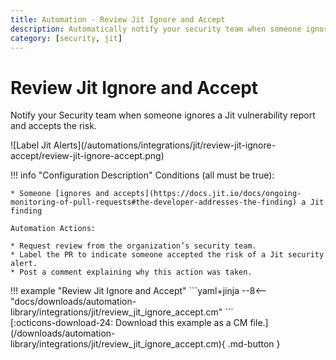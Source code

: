 ```yaml
---
title: Automation - Review Jit Ignore and Accept
description: Automatically notify your security team when someone ignores Jit vulnerabilities.
category: [security, jit]
---
```

# Review Jit Ignore and Accept
Notify your Security team when someone ignores a Jit vulnerability report and accepts the risk.

<div class="automationImage" markdown="1">
![Label Jit Alerts](/automations/integrations/jit/review-jit-ignore-accept/review-jit-ignore-accept.png)
</div>
<div class="automationDescription" markdown="1">

!!! info "Configuration Description"
    Conditions (all must be true):

    * Someone [ignores and accepts](https://docs.jit.io/docs/ongoing-monitoring-of-pull-requests#the-developer-addresses-the-finding) a Jit finding

    Automation Actions:

    * Request review from the organization’s security team.
    * Label the PR to indicate someone accepted the risk of a Jit security alert.
    * Post a comment explaining why this action was taken.
</div>
<div class="automationExample" markdown="1">
!!! example "Review Jit Ignore and Accept"
    ```yaml+jinja
    --8<-- "docs/downloads/automation-library/integrations/jit/review_jit_ignore_accept.cm"
    ```
    <div class="result" markdown>
      <span>
      [:octicons-download-24: Download this example as a CM file.](/downloads/automation-library/integrations/jit/review_jit_ignore_accept.cm){ .md-button }
      </span>
    </div>
</div>
